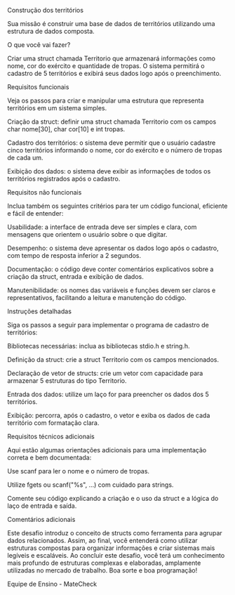 Construção dos territórios


Sua missão é construir uma base de dados de territórios utilizando uma estrutura de dados composta.


O que você vai fazer?


Criar uma struct chamada Territorio que armazenará informações como nome, cor do exército e quantidade de tropas. O sistema permitirá o cadastro de 5 territórios e exibirá seus dados logo após o preenchimento.


Requisitos funcionais


Veja os passos para criar e manipular uma estrutura que representa territórios em um sistema simples.

 

Criação da struct: definir uma struct chamada Territorio com os campos char nome[30], char cor[10] e int tropas.
 
Cadastro dos territórios: o sistema deve permitir que o usuário cadastre cinco territórios informando o nome, cor do exército e o número de tropas de cada um.
 
Exibição dos dados: o sistema deve exibir as informações de todos os territórios registrados após o cadastro.

Requisitos não funcionais


Inclua também os seguintes critérios para ter um código funcional, eficiente e fácil de entender:

 

Usabilidade: a interface de entrada deve ser simples e clara, com mensagens que orientem o usuário sobre o que digitar.
 
Desempenho: o sistema deve apresentar os dados logo após o cadastro, com tempo de resposta inferior a 2 segundos.
 
Documentação: o código deve conter comentários explicativos sobre a criação da struct, entrada e exibição de dados.
 
Manutenibilidade: os nomes das variáveis e funções devem ser claros e representativos, facilitando a leitura e manutenção do código.

Instruções detalhadas


Siga os passos a seguir para implementar o programa de cadastro de territórios:

 

Bibliotecas necessárias: inclua as bibliotecas stdio.h e string.h.
 
Definição da struct: crie a struct Territorio com os campos mencionados.
 
Declaração de vetor de structs: crie um vetor com capacidade para armazenar 5 estruturas do tipo Territorio.
 
Entrada dos dados: utilize um laço for para preencher os dados dos 5 territórios.
 
Exibição: percorra, após o cadastro, o vetor e exiba os dados de cada território com formatação clara.

Requisitos técnicos adicionais


Aqui estão algumas orientações adicionais para uma implementação correta e bem documentada:

 

Use scanf para ler o nome e o número de tropas.
 
Utilize fgets ou scanf("%s", ...) com cuidado para strings.
 
Comente seu código explicando a criação e o uso da struct e a lógica do laço de entrada e saída.

Comentários adicionais


Este desafio introduz o conceito de structs como ferramenta para agrupar dados relacionados. Assim, ao final, você entenderá como utilizar estruturas compostas para organizar informações e criar sistemas mais legíveis e escaláveis.
Ao concluir este desafio, você terá um conhecimento mais profundo de estruturas complexas e elaboradas, amplamente utilizadas no mercado de trabalho. Boa sorte e boa programação!

Equipe de Ensino - MateCheck
